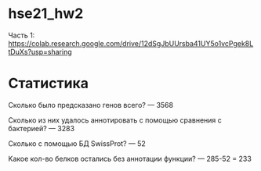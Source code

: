 # hse21_hw2

Часть 1: https://colab.research.google.com/drive/12dSgJbUUrsba41UY5o1vcPgek8LtDuXs?usp=sharing


# Статистика

Cколько было предсказано генов всего? — 3568

Cколько из них удалось аннотировать с помощью сравнения с бактерией? — 3283

Сколько с помощью БД SwissProt? — 52

Kакое кол-во белков остались без аннотации функции? — 285-52 = 233
